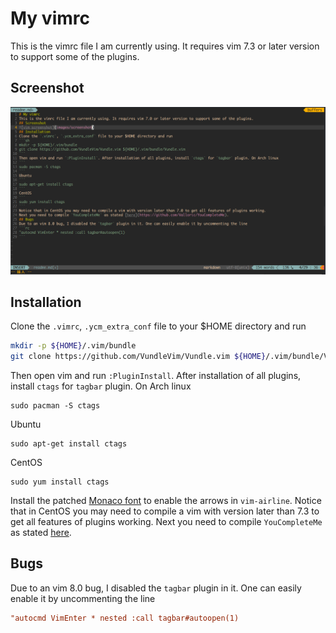 # My vimrc
This is the vimrc file I am currently using. It requires vim 7.3 or later version to support some of the plugins.
## Screenshot
![vim screenshot](images/screenshot.png)
## Installation
Clone the `.vimrc`, `.ycm_extra_conf` file to your $HOME directory and run
```sh
mkdir -p ${HOME}/.vim/bundle
git clone https://github.com/VundleVim/Vundle.vim ${HOME}/.vim/bundle/Vundle.vim
```
Then open vim and run `:PluginInstall`. After installation of all plugins, install `ctags` for `tagbar` plugin. On Arch linux
```
sudo pacman -S ctags
```
Ubuntu
```
sudo apt-get install ctags
```
CentOS
```
sudo yum install ctags
```
Install the patched [Monaco font](https://gist.github.com/baopham/1838072) to enable the arrows in `vim-airline`.
Notice that in CentOS you may need to compile a vim with version later than 7.3 to get all features of plugins working.
Next you need to compile `YouCompleteMe` as stated [here](https://github.com/Valloric/YouCompleteMe).
## Bugs
Due to an vim 8.0 bug, I disabled the `tagbar` plugin in it. One can easily enable it by uncommenting the line
```rc
"autocmd VimEnter * nested :call tagbar#autoopen(1)
```
